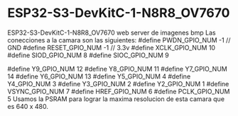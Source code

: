 # ESP32-S3-DevKitC-1-N8R8_OV7670
ESP32-S3-DevKitC-1-N8R8_OV7670 web server de imagenes bmp
Las conecciones a la camara son las siguientes:
#define PWDN_GPIO_NUM    -1 // GND
#define RESET_GPIO_NUM   -1 // 3.3v
#define XCLK_GPIO_NUM    10
#define SIOD_GPIO_NUM    8
#define SIOC_GPIO_NUM    9

#define Y9_GPIO_NUM      12
#define Y8_GPIO_NUM      11
#define Y7_GPIO_NUM      14
#define Y6_GPIO_NUM      13
#define Y5_GPIO_NUM      4
#define Y4_GPIO_NUM      3
#define Y3_GPIO_NUM      2
#define Y2_GPIO_NUM      1
#define VSYNC_GPIO_NUM   7
#define HREF_GPIO_NUM    6
#define PCLK_GPIO_NUM    5
Usamos la PSRAM para lograr la maxima resolucion de esta camara que es 640 x 480.


